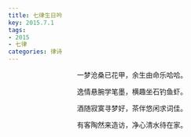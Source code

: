```yaml
---
title: 七律生日吟
key: 2015.7.1
tags: 
- 2015
- 七律
categories: 律诗
---
```


<p align="center">一梦沧桑已花甲，余生由命乐哈哈。
</p>
<p align="center">逸情悬腕学笔墨，横趣坐石钓鱼虾。
</p>
<p align="center">酒随寂寞寻梦好，茶伴悠闲求词佳。
</p>
<p align="center">有客陶然来造访，净心清水待在家。
</p>
